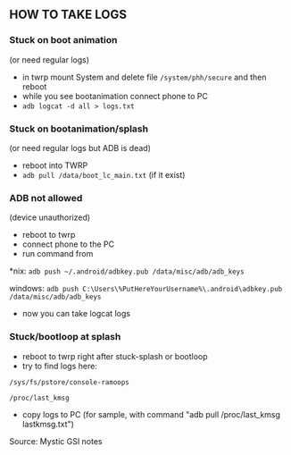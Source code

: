 ## HOW TO TAKE LOGS

### Stuck on boot animation 
(or need regular logs)
- in twrp mount System and delete file `/system/phh/secure` and then reboot
- while you see bootanimation connect phone to PC
- `adb logcat -d all > logs.txt`

### Stuck on bootanimation/splash 
(or need regular logs but ADB is dead)
- reboot into TWRP
- `adb pull /data/boot_lc_main.txt` (if it exist)

### ADB not allowed
(device unauthorized)
- reboot to twrp
- connect phone to the PC
- run command from

*nix: 
```adb push ~/.android/adbkey.pub /data/misc/adb/adb_keys```

windows: 
```adb push C:\Users\%PutHereYourUsername%\.android\adbkey.pub /data/misc/adb/adb_keys```

- now you can take logcat logs

### Stuck/bootloop at splash
- reboot to twrp right after stuck-splash or bootloop
- try to find logs here:

`/sys/fs/pstore/console-ramoops`

`/proc/last_kmsg`

- copy logs to PC
(for sample, with command "adb pull /proc/last_kmsg lastkmsg.txt")

Source: Mystic GSI notes
